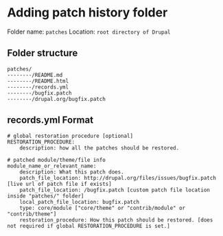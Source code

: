 ﻿# Adding patch history folder
Folder name: `patches`
Location: `root directory of Drupal`

## Folder structure

    patches/
    --------/README.md
    --------/README.html
    --------/records.yml
    --------/bugfix.patch
	--------/drupal.org/bugfix.patch

## records.yml Format
    # global restoration procedure [optional]
    RESTORATION_PROCEDURE:
	    description: how all the patches should be restored.

	# patched module/theme/file info
	module_name_or_relevant_name:
		description: What this patch does.
		patch_file_location: http://drupal.org/files/issues/bugfix.patch [live url of patch file if exists]
		patch_file_location: /bugfix.patch [custom patch file location inside "patches/" folder]
		local_patch_file_location: bugfix.patch
		type: core/module ["core/theme" or "contrib/module" or "contrib/theme"]
		restoration_procedure: How this patch should be restored. [does not required if global RESTORATION_PROCEDURE is set.]
